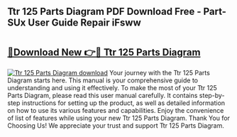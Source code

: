 ## Ttr 125 Parts Diagram PDF Download Free - Part-SUx User Guide Repair iFsww

# <h2><a href="http://dfho8ce.blite.top/?on=Ttr+125+Parts+Diagram">🔗Download New 👉🔴 Ttr 125 Parts Diagram</a></h2>

[![Ttr 125 Parts Diagram download](https://i.imgur.com/lujVjoI.png)](http://dfho8ce.blite.top/?on=Ttr+125+Parts+Diagram)
Your journey with the Ttr 125 Parts Diagram starts here. This manual is your comprehensive guide to understanding and using it effectively. To make the most of your Ttr 125 Parts Diagram, please read this user manual carefully. It contains step-by-step instructions for setting up the product, as well as detailed information on how to use its various features and capabilities. Enjoy the convenience of list of features while using your new Ttr 125 Parts Diagram. Thank You for Choosing Us! We appreciate your trust and support Ttr 125 Parts Diagram.
